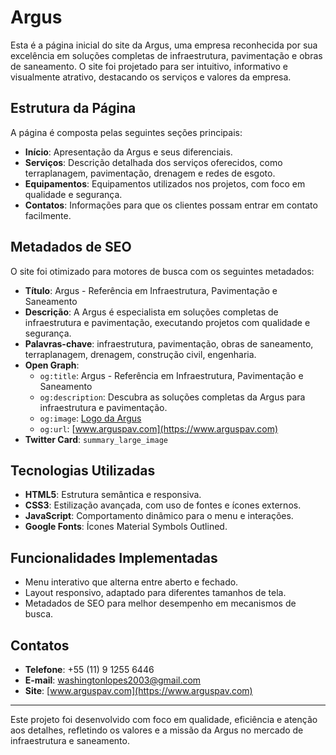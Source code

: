 # Argus

Esta é a página inicial do site da Argus, uma empresa reconhecida por sua excelência em soluções completas de infraestrutura, pavimentação e obras de saneamento. O site foi projetado para ser intuitivo, informativo e visualmente atrativo, destacando os serviços e valores da empresa.

## Estrutura da Página

A página é composta pelas seguintes seções principais:
- **Início**: Apresentação da Argus e seus diferenciais.
- **Serviços**: Descrição detalhada dos serviços oferecidos, como terraplanagem, pavimentação, drenagem e redes de esgoto.
- **Equipamentos**: Equipamentos utilizados nos projetos, com foco em qualidade e segurança.
- **Contatos**: Informações para que os clientes possam entrar em contato facilmente.

## Metadados de SEO

O site foi otimizado para motores de busca com os seguintes metadados:

- **Título**: Argus - Referência em Infraestrutura, Pavimentação e Saneamento
- **Descrição**: A Argus é especialista em soluções completas de infraestrutura e pavimentação, executando projetos com qualidade e segurança.
- **Palavras-chave**: infraestrutura, pavimentação, obras de saneamento, terraplanagem, drenagem, construção civil, engenharia.
- **Open Graph**:
  - `og:title`: Argus - Referência em Infraestrutura, Pavimentação e Saneamento
  - `og:description`: Descubra as soluções completas da Argus para infraestrutura e pavimentação.
  - `og:image`: [Logo da Argus](https://github.com/arguspav/Page/blob/main/source/images/branding/logo.png?raw=true)
  - `og:url`: [www.arguspav.com](https://www.arguspav.com)
- **Twitter Card**: `summary_large_image`

## Tecnologias Utilizadas

- **HTML5**: Estrutura semântica e responsiva.
- **CSS3**: Estilização avançada, com uso de fontes e ícones externos.
- **JavaScript**: Comportamento dinâmico para o menu e interações.
- **Google Fonts**: Ícones Material Symbols Outlined.

## Funcionalidades Implementadas

- Menu interativo que alterna entre aberto e fechado.
- Layout responsivo, adaptado para diferentes tamanhos de tela.
- Metadados de SEO para melhor desempenho em mecanismos de busca.

## Contatos

- **Telefone**: +55 (11) 9 1255 6446
- **E-mail**: washingtonlopes2003@gmail.com
- **Site**: [www.arguspav.com](https://www.arguspav.com)

---

Este projeto foi desenvolvido com foco em qualidade, eficiência e atenção aos detalhes, refletindo os valores e a missão da Argus no mercado de infraestrutura e saneamento.
